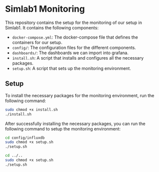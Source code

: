 # Simlab1 Monitoring
This repository contains the setup for the monitoring of our setup in Simlab1. It contains the following components:
- `docker-compose.yml`: The docker-compose file that defines the containers for our setup.
- `config/`: The configuration files for the different components.
- `dashboards/`: The dashboards we can import into grafana.
- `install.sh`: A script that installs and configures all the necessary packages.
- `setup.sh`: A script that sets up the monitoring environment.

## Setup
To install the necessary packages for the monitoring environment, run the following command:
```bash
sudo chmod +x install.sh
./install.sh
```

After successfully installing the necessary packages, you can run the following command to setup the monitoring environment:
```bash
cd config/influxdb
sudo chmod +x setup.sh
./setup.sh

cd ../..
sudo chmod +x setup.sh
./setup.sh
```
